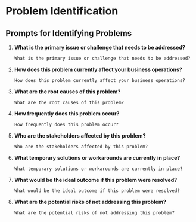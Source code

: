 # Problem Identification

## Prompts for Identifying Problems

1. **What is the primary issue or challenge that needs to be addressed?**
   ```
   What is the primary issue or challenge that needs to be addressed?
   ```

2. **How does this problem currently affect your business operations?**
   ```
   How does this problem currently affect your business operations?
   ```

3. **What are the root causes of this problem?**
   ```
   What are the root causes of this problem?
   ```

4. **How frequently does this problem occur?**
   ```
   How frequently does this problem occur?
   ```

5. **Who are the stakeholders affected by this problem?**
   ```
   Who are the stakeholders affected by this problem?
   ```

6. **What temporary solutions or workarounds are currently in place?**
   ```
   What temporary solutions or workarounds are currently in place?
   ```

7. **What would be the ideal outcome if this problem were resolved?**
   ```
   What would be the ideal outcome if this problem were resolved?
   ```

8. **What are the potential risks of not addressing this problem?**
   ```
   What are the potential risks of not addressing this problem?
   ```
